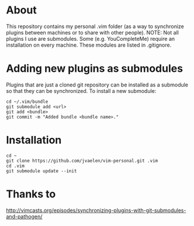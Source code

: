 # About

This repository contains my personal .vim folder (as a way to synchronize plugins between machines or to share with other people).
NOTE: Not all plugins I use are submodules. Some (e.g. YouCompleteMe) require an installation on every machine. These modules are listed in .gitignore.

# Adding new plugins as submodules

Plugins that are just a cloned git repository can be installed as a submodule so that they can be synchronized. To install a new submodule:
    
    cd ~/.vim/bundle
    git submodule add <url>
    git add <bundle>
    git commit -m "Added bundle <bundle name>."

# Installation

    cd ~
    git clone https://github.com/jvaelen/vim-personal.git .vim
    cd .vim
    git submodule update --init

# Thanks to

http://vimcasts.org/episodes/synchronizing-plugins-with-git-submodules-and-pathogen/

